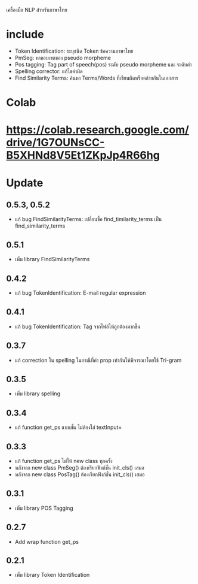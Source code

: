 เครื่องมือ NLP สำหรับภาษาไทย
# include
* Token Identification: ระบุชนิด Token ข้อความภาษาไทย
* PmSeg: หาขอบเขตของ pseudo morpheme 
* Pos tagging: Tag part of speech(pos) ระดับ pseudo morpheme และ ระดับคำ
* Spelling corrector: แก้ไขคำผิด
* Find Similarity Terms: ค้นหา Terms/Words ที่เขียนผิดหรือคล้ายกันในเอกสาร
# Colab
https://colab.research.google.com/drive/1G7OUNsCC-B5XHNd8V5Et1ZKpJp4R66hg
================================================================================
# Update
## 0.5.3, 0.5.2 
* แก้ bug FindSimilarityTerms: เปลี่ยนชื่อ find_timilarity_terms เป็น find_similarity_terms
## 0.5.1
* เพิ่ม library FindSimilarityTerms
## 0.4.2
* แก้ bug TokenIdentification: E-mail regular expression 
## 0.4.1
* แก้ bug TokenIdentification: Tag จากไฟล์ให้ถูกต้องมากขึ้น
## 0.3.7
* แก้ correction ใน spelling ในกรณีที่ค่า prop เท่ากันให้พิจารณาโดยใช้ Tri-gram
## 0.3.5
* เพิ่ม library spelling
## 0.3.4
* แก้ function get_ps แบบสั้น ไม่ต้องใส่ textInput=
## 0.3.3
* แก้ function get_ps ไม่ให้ new class ทุกครั้ง
* หลังจาก new class PmSeg() ต้องเรียกฟังก์ชั่น init_cls() เสมอ
* หลังจาก new class PosTag() ต้องเรียกฟังก์ชั่น init_cls() เสมอ
## 0.3.1
* เพิ่ม library POS Tagging
## 0.2.7
* Add wrap function get_ps
## 0.2.1
* เพิ่ม library Token Identification
